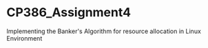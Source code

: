 # CP386_Assignment4
Implementing the Banker's Algorithm for resource allocation in Linux Environment
